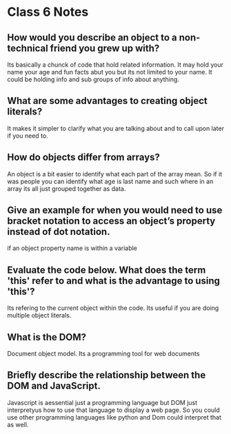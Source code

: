 # Class 6 Notes


## How would you describe an object to a non-technical friend you grew up with?

Its basically a chunck of code that hold related information. It may hold your name your age and fun facts abut you but its not limited to your name. It could be holding info and sub groups of info about anything.

## What are some advantages to creating object literals?

It makes it simpler to clarify what you are talking about and to call upon later if you need to.

## How do objects differ from arrays?

An object is a bit easier to identify what each part of the array mean. So if it was people you can identify what age is last name and such where in an array its all just grouped together as data.

## Give an example for when you would need to use bracket notation to access an object’s property instead of dot notation.

if an object property name is within a variable


## Evaluate the code below. What does the term 'this' refer to and what is the advantage to using 'this'?

Its refering to the current object within the code. Its useful if you are doing multiple object literals.

## What is the DOM?

Document object model. Its a programming tool for web documents

## Briefly describe the relationship between the DOM and JavaScript.

Javascript is aessential just a programming language but DOM just interpretyus how to use that language to display a web page. So you could use other programming languages like python and Dom could interpret that as well.